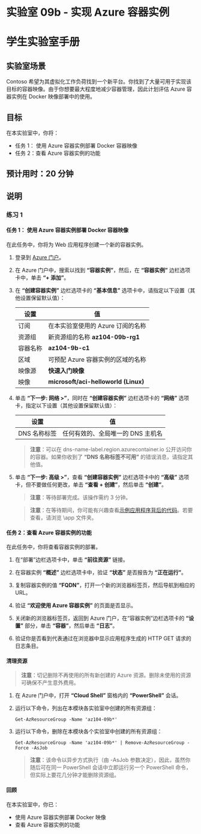 ﻿---
lab:
    title: '09b - 实现 Azure 容器实例'
    module: '模块 09 - 无服务器计算'
---

# 实验室 09b - 实现 Azure 容器实例
# 学生实验室手册

## 实验室场景

Contoso 希望为其虚拟化工作负荷找到一个新平台。你找到了大量可用于实现该目标的容器映像。由于你想要最大程度地减少容器管理，因此计划评估 Azure 容器实例在 Docker 映像部署中的使用。 

## 目标

在本实验室中，你将：

+ 任务 1： 使用 Azure 容器实例部署 Docker 容器映像
+ 任务 2：查看 Azure 容器实例的功能

## 预计用时：20 分钟

## 说明

### 练习 1

#### 任务 1： 使用 Azure 容器实例部署 Docker 容器映像

在此任务中，你将为 Web 应用程序创建一个新的容器实例。 

1. 登录到 [Azure 门户](https://portal.azure.com)。

1. 在 Azure 门户中，搜索以找到 **“容器实例”**，然后，在 **“容器实例”** 边栏选项卡中，单击 **“+ 添加”**。 

1. 在 **“创建容器实例”** 边栏选项卡的 **“基本信息”** 选项卡中，请指定以下设置（其他设置保留默认值）：

    | 设置 | 值 |
    | ---- | ---- |
    | 订阅 | 在本实验室使用的 Azure 订阅的名称 |
    | 资源组 | 新资源组的名称 **az104-09b-rg1** |
    | 容器名称 | **az104-9b-c1** |
    | 区域 | 可预配 Azure 容器实例的区域的名称 |
    | 映像源 | **快速入门映像** |
    | 映像 | **microsoft/aci-helloworld (Linux)** |

1. 单击 **“下一步: 网络 >”**，同时在 **“创建容器实例”** 边栏选项卡的 **“网络”** 选项卡，指定以下设置（其他设置保留默认值）：

    | 设置 | 值 |
    | --- | --- |
    | DNS 名称标签 | 任何有效的、全局唯一的 DNS 主机名 |
	
    >**注意**：可以在 dns-name-label.region.azurecontainer.io 公开访问你的容器。如果你收到了 **“DNS 名称标签不可用”** 的错误消息，请指定其他值。

1. 单击 **“下一步: 高级 >”**，查看 **“创建容器实例”** 边栏选项卡中的 **“高级”** 选项卡，但不要做任何更改，单击 **“查看 + 创建”**，然后单击 **“创建”**。 

    >**注意**：等待部署完成。该操作需约 3 分钟。

    >**注意**：在等待期间，你可能有兴趣查看[示例应用程序背后的代码](https://github.com/Azure-Samples/aci-helloworld)。若要查看，请浏览 \app 文件夹。 

#### 任务 2：查看 Azure 容器实例的功能

在此任务中，你将查看容器实例的部署。

1. 在“部署”边栏选项卡中，单击 **“前往资源”** 链接。

1. 在容器实例 **“概述”** 边栏选项卡中，验证 **“状态”** 是否报告为 **“正在运行”**。 

1. 复制容器实例的值 **“FQDN”**，打开一个新的浏览器标签页，然后导航到相应的 URL。

1. 验证 **“欢迎使用 Azure 容器实例”** 的页面是否显示。

1. 关闭新的浏览器标签页，返回到 Azure 门户，在“容器实例”边栏选项卡的 **“设置”** 部分，单击 **“容器”**，然后单击 **“日志”**。 

1. 验证你是否看到代表通过在浏览器中显示应用程序生成的 HTTP GET 请求的日志条目。

#### 清理资源

   >**注意**：切记删除不再使用的所有新创建的 Azure 资源。删除未使用的资源可确保不产生意外费用。

1. 在 Azure 门户中，打开 **“Cloud Shell”** 窗格内的 **“PowerShell”** 会话。

1. 运行以下命令，列出在本模块各实验室中创建的所有资源组：

   ```pwsh
   Get-AzResourceGroup -Name 'az104-09b*'
   ```

1. 运行以下命令，删除在本模块各个实验室中创建的所有资源组：

   ```pwsh
   Get-AzResourceGroup -Name 'az104-09b*' | Remove-AzResourceGroup -Force -AsJob
   ```

    >**注意**：该命令以异步方式执行（由 -AsJob 参数决定），因此，虽然你随后可在同一 PowerShell 会话中立即运行另一个 PowerShell 命令，但实际上要花几分钟才能删除资源组。

#### 回顾

在本实验室中，你已：

- 使用 Azure 容器实例部署 Docker 映像
- 查看 Azure 容器实例的功能
